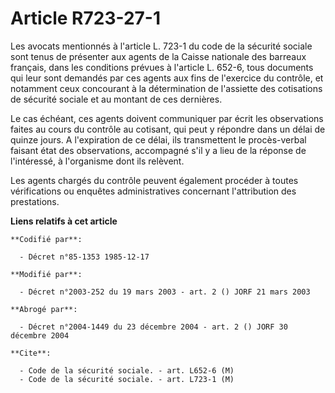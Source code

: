 # Article R723-27-1

Les avocats mentionnés à l'article L. 723-1 du code de la sécurité sociale sont tenus de présenter aux agents de la Caisse
nationale des barreaux français, dans les conditions prévues à l'article L. 652-6, tous documents qui leur sont demandés par
ces agents aux fins de l'exercice du contrôle, et notamment ceux concourant à la détermination de l'assiette des cotisations
de sécurité sociale et au montant de ces dernières.

Le cas échéant, ces agents doivent communiquer par écrit les observations faites au cours du contrôle au cotisant, qui peut y
répondre dans un délai de quinze jours. A l'expiration de ce délai, ils transmettent le procès-verbal faisant état des
observations, accompagné s'il y a lieu de la réponse de l'intéressé, à l'organisme dont ils relèvent.

Les agents chargés du contrôle peuvent également procéder à toutes vérifications ou enquêtes administratives concernant
l'attribution des prestations.

**Liens relatifs à cet article**

	**Codifié par**:

	  - Décret n°85-1353 1985-12-17

	**Modifié par**:

	  - Décret n°2003-252 du 19 mars 2003 - art. 2 () JORF 21 mars 2003

	**Abrogé par**:

	  - Décret n°2004-1449 du 23 décembre 2004 - art. 2 () JORF 30 décembre 2004

	**Cite**:

	  - Code de la sécurité sociale. - art. L652-6 (M)
	  - Code de la sécurité sociale. - art. L723-1 (M)
